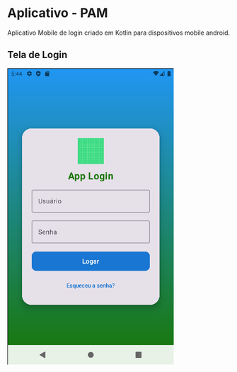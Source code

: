 # Aplicativo - PAM
Aplicativo Mobile de login criado em Kotlin para dispositivos mobile android.

## Tela de Login
![TelaLogin](https://github.com/andreiolicar/app-aula-1905/blob/main/app-tela-1.png)
